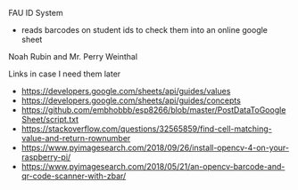 FAU ID System

- reads barcodes on student ids to check them into an online google sheet

Noah Rubin and Mr. Perry Weinthal













Links in case I need them later

- https://developers.google.com/sheets/api/guides/values
- https://developers.google.com/sheets/api/guides/concepts
- https://github.com/embhobbb/esp8266/blob/master/PostDataToGoogleSheet/script.txt
- https://stackoverflow.com/questions/32565859/find-cell-matching-value-and-return-rownumber
- https://www.pyimagesearch.com/2018/09/26/install-opencv-4-on-your-raspberry-pi/
- https://www.pyimagesearch.com/2018/05/21/an-opencv-barcode-and-qr-code-scanner-with-zbar/
